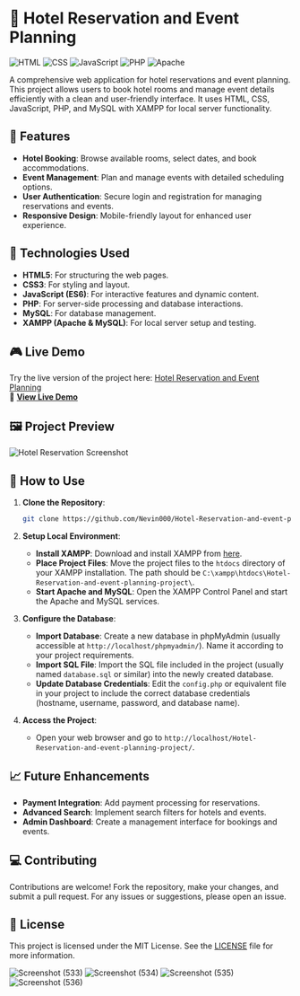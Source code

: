 # 🏨 Hotel Reservation and Event Planning

![HTML](https://img.shields.io/badge/HTML-5-orange) ![CSS](https://img.shields.io/badge/CSS-3-blue) ![JavaScript](https://img.shields.io/badge/JavaScript-ES6-yellow) ![PHP](https://img.shields.io/badge/PHP-8.2-green) ![Apache](https://img.shields.io/badge/Apache-2.4-blueviolet)  

A comprehensive web application for hotel reservations and event planning. This project allows users to book hotel rooms and manage event details efficiently with a clean and user-friendly interface. It uses HTML, CSS, JavaScript, PHP, and MySQL with XAMPP for local server functionality.

## 🌟 Features
- **Hotel Booking**: Browse available rooms, select dates, and book accommodations.
- **Event Management**: Plan and manage events with detailed scheduling options.
- **User Authentication**: Secure login and registration for managing reservations and events.
- **Responsive Design**: Mobile-friendly layout for enhanced user experience.

## 🚀 Technologies Used
- **HTML5**: For structuring the web pages.
- **CSS3**: For styling and layout.
- **JavaScript (ES6)**: For interactive features and dynamic content.
- **PHP**: For server-side processing and database interactions.
- **MySQL**: For database management.
- **XAMPP (Apache & MySQL)**: For local server setup and testing.

## 🎮 Live Demo
Try the live version of the project here: [Hotel Reservation and Event Planning](https://nevin000.github.io/Hotel-Reservation-and-event-planning-project/)  
🔗 **[View Live Demo](https://nevin000.github.io/Hotel-Reservation-and-event-planning-project/)**

## 🖼️ Project Preview
![Hotel Reservation Screenshot](path/to/screenshot.png)

## 🔧 How to Use
1. **Clone the Repository**:
   ```bash
   git clone https://github.com/Nevin000/Hotel-Reservation-and-event-planning-project.git
   ```
2. **Setup Local Environment**:
   - **Install XAMPP**: Download and install XAMPP from [here](https://www.apachefriends.org/index.html).
   - **Place Project Files**: Move the project files to the `htdocs` directory of your XAMPP installation. The path should be `C:\xampp\htdocs\Hotel-Reservation-and-event-planning-project\`.
   - **Start Apache and MySQL**: Open the XAMPP Control Panel and start the Apache and MySQL services.

3. **Configure the Database**:
   - **Import Database**: Create a new database in phpMyAdmin (usually accessible at `http://localhost/phpmyadmin/`). Name it according to your project requirements.
   - **Import SQL File**: Import the SQL file included in the project (usually named `database.sql` or similar) into the newly created database.
   - **Update Database Credentials**: Edit the `config.php` or equivalent file in your project to include the correct database credentials (hostname, username, password, and database name).

4. **Access the Project**:
   - Open your web browser and go to `http://localhost/Hotel-Reservation-and-event-planning-project/`.

## 📈 Future Enhancements
- **Payment Integration**: Add payment processing for reservations.
- **Advanced Search**: Implement search filters for hotels and events.
- **Admin Dashboard**: Create a management interface for bookings and events.

## 💻 Contributing
Contributions are welcome! Fork the repository, make your changes, and submit a pull request. For any issues or suggestions, please open an issue.

## 📜 License
This project is licensed under the MIT License. See the [LICENSE](LICENSE) file for more information.

![Screenshot (533)](https://github.com/user-attachments/assets/65319a9d-b6f8-4441-ad6f-2725a6779b21)
![Screenshot (534)](https://github.com/user-attachments/assets/a0ae5ef2-c3e9-4184-beb1-4f133afbf2f0)
![Screenshot (535)](https://github.com/user-attachments/assets/2638c01e-f007-4cee-98bd-d77acac16145)
![Screenshot (536)](https://github.com/user-attachments/assets/a80675d1-8e5c-410e-93e0-62bd79df13ef)

